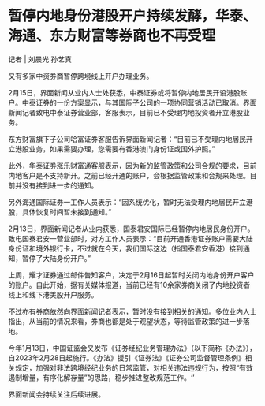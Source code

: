 # 暂停内地身份港股开户持续发酵，华泰、海通、东方财富等券商也不再受理

记者 | 刘晨光 孙艺真

又有多家中资券商暂停跨境线上开户办理业务。

2月15日，界面新闻从业内人士处获悉，中泰证券或将暂停内地居民开设港股账户。中泰证券的一份方案显示，与其国际子公司的一项协同营销活动已取消。界面新闻记者致电中泰证券营业部，客服表示，目前已不受理内地投资者开立港股业务。

东方财富旗下子公司哈富证券客服告诉界面新闻记者：“目前已不受理内地居民开立港股业务，如果需要办理，您需要有香港澳门身份证或国外护照。”

此外，华泰证券涨乐财富通客服表示，因为新的监管政策和公司合规的要求，目前内地客户是不支持新开。之前已经开通的账户，会根据监管政策和合规来处理。目前并没有接到进一步的通知。

另外海通国际证券一工作人员表示：“因系统优化，暂时无法受理内地居民开立港股，具体恢复时间暂未接到通知。”

2月13日，界面新闻记者从业内获悉，国泰君安国际已经暂停内地居民身份开户。致电国泰君安一营业部时，对方工作人员表示：“目前开通香港证券账户需要大陆身份证和境外银行卡，不过就在今天，我们国际这边（指国泰君安香港）接到通知，暂停了大陆身份开户。”

上周，耀才证券通过邮件告知客户，决定于2月16日起暂时关闭内地身份开户客户的账户。自此开始，据有关媒体报道，当前已经有10余家券商关闭了内地投资者线上和线下港美股开户服务。

不过亦有券商依然向界面新闻记者表示，暂时没有接到相关的通知。多位业内人士指出，从当前的情况来看，券商也都是处于观望状态，等待监管政策的进一步落地。

今年1月13日，中国证监会又发布《证券经纪业务管理办法》（以下简称《办法》），自2023年2月28日起施行。《办法》援引《证券法》《证券公司监督管理条例》相关规定，加强对非法跨境经纪业务的日常监管，对相关违法违规行为，按照“有效遏制增量，有序化解存量”的思路，稳步推进整改规范工作。‘’

界面新闻会持续关注后续进展。

